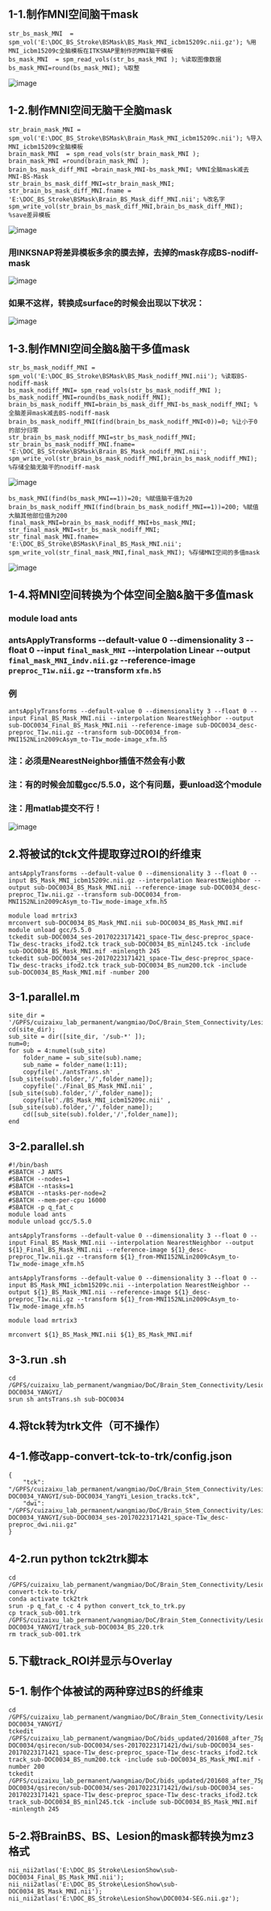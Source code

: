 ## 1-1.制作MNI空间脑干mask

    str_bs_mask_MNI  = spm_vol('E:\DOC_BS_Stroke\BSMask\BS_Mask_MNI_icbm15209c.nii.gz'); %用MNI_icbm15209c全脑模板在ITKSNAP里制作的MNI脑干模板
    bs_mask_MNI  = spm_read_vols(str_bs_mask_MNI ); %读取图像数据
    bs_mask_MNI=round(bs_mask_MNI); %取整
    
![image](https://user-images.githubusercontent.com/52966164/209779461-d27c5bd0-0bb9-47f1-9e16-ef24dcefac63.png)

## 1-2.制作MNI空间无脑干全脑mask

    str_brain_mask_MNI = spm_vol('E:\DOC_BS_Stroke\BSMask\Brain_Mask_MNI_icbm15209c.nii'); %导入MNI_icbm15209c全脑模板
    brain_mask_MNI  = spm_read_vols(str_brain_mask_MNI );
    brain_mask_MNI =round(brain_mask_MNI );
    brain_bs_mask_diff_MNI =brain_mask_MNI-bs_mask_MNI; %MNI全脑mask减去MNI-BS-Mask
    str_brain_bs_mask_diff_MNI=str_brain_mask_MNI;
    str_brain_bs_mask_diff_MNI.fname = 'E:\DOC_BS_Stroke\BSMask\Brain_BS_Mask_diff_MNI.nii'; %改名字
    spm_write_vol(str_brain_bs_mask_diff_MNI,brain_bs_mask_diff_MNI); %save差异模板
    
![image](https://user-images.githubusercontent.com/52966164/209780530-155511e5-2937-4084-859b-3e592d948eaa.png)

### 用INKSNAP将差异模板多余的膜去掉，去掉的mask存成BS-nodiff-mask

![image](https://user-images.githubusercontent.com/52966164/209783207-afe9b280-1db2-4a49-9923-7e8c868d130f.png)

### 如果不这样，转换成surface的时候会出现以下状况：

![image](https://user-images.githubusercontent.com/52966164/209781750-0069c0c0-c5f7-48f0-8823-2c302c247076.png)

## 1-3.制作MNI空间全脑&脑干多值mask

    str_bs_mask_nodiff_MNI = spm_vol('E:\DOC_BS_Stroke\BSMask\BS_Mask_nodiff_MNI.nii'); %读取BS-nodiff-mask
    bs_mask_nodiff_MNI= spm_read_vols(str_bs_mask_nodiff_MNI );
    bs_mask_nodiff_MNI=round(bs_mask_nodiff_MNI);
    brain_bs_mask_nodiff_MNI=brain_bs_mask_diff_MNI-bs_mask_nodiff_MNI; %全脑差异mask减去BS-nodiff-mask
    brain_bs_mask_nodiff_MNI(find(brain_bs_mask_nodiff_MNI<0))=0; %让小于0的部分归零
    str_brain_bs_mask_nodiff_MNI=str_bs_mask_nodiff_MNI;
    str_brain_bs_mask_nodiff_MNI.fname= 'E:\DOC_BS_Stroke\BSMask\Brain_BS_Mask_nodiff_MNI.nii'; 
    spm_write_vol(str_brain_bs_mask_nodiff_MNI,brain_bs_mask_nodiff_MNI); %存储全脑无脑干的nodiff-mask

![image](https://user-images.githubusercontent.com/52966164/209782296-1e3c47b6-258d-4734-b144-301bbb58ec44.png)

    bs_mask_MNI(find(bs_mask_MNI==1))=20; %赋值脑干值为20
    brain_bs_mask_nodiff_MNI(find(brain_bs_mask_nodiff_MNI==1))=200; %赋值大脑其他部位值为200
    final_mask_MNI=brain_bs_mask_nodiff_MNI+bs_mask_MNI;
    str_final_mask_MNI=str_bs_mask_nodiff_MNI;
    str_final_mask_MNI.fname= 'E:\DOC_BS_Stroke\BSMask\Final_BS_Mask_MNI.nii'; 
    spm_write_vol(str_final_mask_MNI,final_mask_MNI); %存储MNI空间的多值mask
    
![image](https://user-images.githubusercontent.com/52966164/209786930-94a3dc46-fb35-4dea-b055-9b2fafba7d4b.png)
    
## 1-4.将MNI空间转换为个体空间全脑&脑干多值mask  

### module load ants
### antsApplyTransforms --default-value 0 --dimensionality 3 --float 0 --input `final_mask_MNI` --interpolation Linear --output `final_mask_MNI_indv.nii.gz` --reference-image `preproc_T1w.nii.gz` --transform `xfm.h5`

### 例
    antsApplyTransforms --default-value 0 --dimensionality 3 --float 0 --input Final_BS_Mask_MNI.nii --interpolation NearestNeighbor --output sub-DOC0034_Final_BS_Mask_MNI.nii --reference-image sub-DOC0034_desc-preproc_T1w.nii.gz --transform sub-DOC0034_from-MNI152NLin2009cAsym_to-T1w_mode-image_xfm.h5
### 注：必须是NearestNeighbor插值不然会有小数
### 注：有的时候会加载gcc/5.5.0，这个有问题，要unload这个module
### 注：用matlab提交不行！

![image](https://user-images.githubusercontent.com/52966164/209655397-d9d26c7a-d8db-4f08-96c9-a8c71e6257c5.png)

## 2.将被试的tck文件提取穿过ROI的纤维束
    antsApplyTransforms --default-value 0 --dimensionality 3 --float 0 --input BS_Mask_MNI_icbm15209c.nii.gz --interpolation NearestNeighbor --output sub-DOC0034_BS_Mask_MNI.nii --reference-image sub-DOC0034_desc-preproc_T1w.nii.gz --transform sub-DOC0034_from-MNI152NLin2009cAsym_to-T1w_mode-image_xfm.h5
    
    module load mrtrix3
    mrconvert sub-DOC0034_BS_Mask_MNI.nii sub-DOC0034_BS_Mask_MNI.mif
    module unload gcc/5.5.0
    tckedit sub-DOC0034_ses-20170223171421_space-T1w_desc-preproc_space-T1w_desc-tracks_ifod2.tck track_sub-DOC0034_BS_minl245.tck -include sub-DOC0034_BS_Mask_MNI.mif -minlength 245
    tckedit sub-DOC0034_ses-20170223171421_space-T1w_desc-preproc_space-T1w_desc-tracks_ifod2.tck track_sub-DOC0034_BS_num200.tck -include sub-DOC0034_BS_Mask_MNI.mif -number 200

## 3-1.parallel.m
    site_dir = '/GPFS/cuizaixu_lab_permanent/wangmiao/DoC/Brain_Stem_Connectivity/LesionShow';
    cd(site_dir);
    sub_site = dir([site_dir, '/sub-*' ]);
    num=0;
    for sub = 4:numel(sub_site)
        folder_name = sub_site(sub).name;
        sub_name = folder_name(1:11);
        copyfile('./antsTrans.sh' ,[sub_site(sub).folder,'/',folder_name]);
        copyfile('./Final_BS_Mask_MNI.nii' ,[sub_site(sub).folder,'/',folder_name]);
        copyfile('./BS_Mask_MNI_icbm15209c.nii' ,[sub_site(sub).folder,'/',folder_name]);
        cd([sub_site(sub).folder,'/',folder_name]);
    end
    
## 3-2.parallel.sh
    #!/bin/bash
    #SBATCH -J ANTS
    #SBATCH --nodes=1
    #SBATCH --ntasks=1
    #SBATCH --ntasks-per-node=2
    #SBATCH --mem-per-cpu 16000
    #SBATCH -p q_fat_c
    module load ants
    module unload gcc/5.5.0

    antsApplyTransforms --default-value 0 --dimensionality 3 --float 0 --input Final_BS_Mask_MNI.nii --interpolation NearestNeighbor --output ${1}_Final_BS_Mask_MNI.nii --reference-image ${1}_desc-preproc_T1w.nii.gz --transform ${1}_from-MNI152NLin2009cAsym_to-T1w_mode-image_xfm.h5

    antsApplyTransforms --default-value 0 --dimensionality 3 --float 0 --input BS_Mask_MNI_icbm15209c.nii --interpolation NearestNeighbor --output ${1}_BS_Mask_MNI.nii --reference-image ${1}_desc-preproc_T1w.nii.gz --transform ${1}_from-MNI152NLin2009cAsym_to-T1w_mode-image_xfm.h5

    module load mrtrix3

    mrconvert ${1}_BS_Mask_MNI.nii ${1}_BS_Mask_MNI.mif
   
## 3-3.run .sh
    cd /GPFS/cuizaixu_lab_permanent/wangmiao/DoC/Brain_Stem_Connectivity/LesionShow/sub-DOC0034_YANGYI/
    srun sh antsTrans.sh sub-DOC0034

## 4.将tck转为trk文件（可不操作）
## 4-1.修改app-convert-tck-to-trk/config.json
    {
        "tck": "/GPFS/cuizaixu_lab_permanent/wangmiao/DoC/Brain_Stem_Connectivity/LesionShow/sub-DOC0034_YANGYI/sub-DOC0034_YangYi_Lesion_tracks.tck",
        "dwi": "/GPFS/cuizaixu_lab_permanent/wangmiao/DoC/Brain_Stem_Connectivity/LesionShow/sub-DOC0034_YANGYI/sub-DOC0034_ses-20170223171421_space-T1w_desc-preproc_dwi.nii.gz"
    }

## 4-2.run python tck2trk脚本
    cd /GPFS/cuizaixu_lab_permanent/wangmiao/DoC/Brain_Stem_Connectivity/LesionShow/app-convert-tck-to-trk/
    conda activate tck2trk    
    srun -p q_fat_c -c 4 python convert_tck_to_trk.py
    cp track_sub-001.trk /GPFS/cuizaixu_lab_permanent/wangmiao/DoC/Brain_Stem_Connectivity/LesionShow/sub-DOC0034_YANGYI/track_sub-DOC0034_BS_220.trk
    rm track_sub-001.trk

## 5.下载track_ROI并显示与Overlay
## 5-1. 制作个体被试的两种穿过BS的纤维束
    cd /GPFS/cuizaixu_lab_permanent/wangmiao/DoC/Brain_Stem_Connectivity/LesionShow/sub-DOC0034_YANGYI/
    tckedit /GPFS/cuizaixu_lab_permanent/wangmiao/DoC/bids_updated/201608_after_75p/derivatives/qsiprep/sub-DOC0034/qsirecon/sub-DOC0034/ses-20170223171421/dwi/sub-DOC0034_ses-20170223171421_space-T1w_desc-preproc_space-T1w_desc-tracks_ifod2.tck track_sub-DOC0034_BS_num200.tck -include sub-DOC0034_BS_Mask_MNI.mif -number 200
    tckedit /GPFS/cuizaixu_lab_permanent/wangmiao/DoC/bids_updated/201608_after_75p/derivatives/qsiprep/sub-DOC0034/qsirecon/sub-DOC0034/ses-20170223171421/dwi/sub-DOC0034_ses-20170223171421_space-T1w_desc-preproc_space-T1w_desc-tracks_ifod2.tck track_sub-DOC0034_BS_minl245.tck -include sub-DOC0034_BS_Mask_MNI.mif -minlength 245
    
## 5-2.将BrainBS、BS、Lesion的mask都转换为mz3格式
    nii_nii2atlas('E:\DOC_BS_Stroke\LesionShow\sub-DOC0034_Final_BS_Mask_MNI.nii');
    nii_nii2atlas('E:\DOC_BS_Stroke\LesionShow\sub-DOC0034_BS_Mask_MNI.nii');
    nii_nii2atlas('E:\DOC_BS_Stroke\LesionShow\DOC0034-SEG.nii.gz');
    







